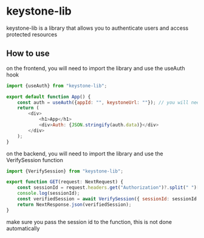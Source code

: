 # keystone-lib

keystone-lib is a library that allows you to authenticate users and access protected resources

## How to use

on the frontend, you will need to import the library and use the useAuth hook

```javascript
import {useAuth} from "keystone-lib";

export default function App() {
    const auth = useAuth({appId: "", keystoneUrl: ""}); // you will need to provide your app id and keystone url from the keystone admin panel
    return (
        <div>
            <h1>App</h1>
            <div>Auth: {JSON.stringify(auth.data)}</div>
        </div>
    );
}
```

on the backend, you will need to import the library and use the VerifySession function

```javascript
import {VerifySession} from "keystone-lib";

export function GET(request: NextRequest) {
    const sessionId = request.headers.get("Authorization")?.split(" ")[1];
    console.log(sessionId);
    const verifiedSession = await VerifySession({ sessionId: sessionId!, appSecret: "", appId: "", keystoneUrl: "" }); // you will need to provide your app id, app secret, and keystone url from the keystone admin panel
    return NextResponse.json(verifiedSession);
}
```

make sure you pass the session id to the function, this is not done automatically


